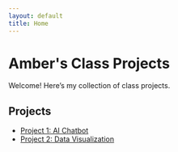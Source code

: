 ```yaml
---
layout: default
title: Home
---
```


# Amber's Class Projects

Welcome! Here’s my collection of class projects.

## Projects
- [Project 1: AI Chatbot](https://github.com/amberhart01/project1)
- [Project 2: Data Visualization](https://github.com/amberhart01/project2)
